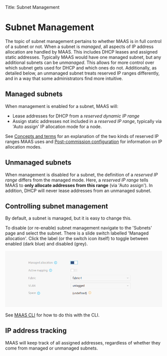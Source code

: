 Title: Subnet Management


# Subnet Management 

The topic of subnet management pertains to whether MAAS is in full control of a
subnet or not. When a subnet is *managed*, all aspects of IP address allocation
are handled by MAAS. This includes DHCP leases and assigned static addresses.
Typically MAAS would have one managed subnet, but any additional subnets can be
*unmanaged*. This allows for more control over which subnet gets used for DHCP
and which ones do not. Additionally, as detailed below, an unmanaged subnet
treats reserved IP ranges differently, and in a way that some administrators
find more intuitive.


## Managed subnets

When management is enabled for a subnet, MAAS will:

- Lease addresses for DHCP from a *reserved dynamic IP range*
- Assign static addresses not included in a *reserved IP range*, typically via
  'Auto assign' IP allocation mode for a node.

See [Concepts and terms][concepts-ipranges] for an explanation of the two kinds
of reserved IP ranges MAAS uses and
[Post-commission configuration][post-commission-configuration] for information
on IP allocation modes.


## Unmanaged subnets

When management is disabled for a subnet, the definition of a *reserved IP
range* differs from the managed mode. Here, a *reserved IP range* tells MAAS to
**only allocate addresses from this range** (via 'Auto assign'). In addition,
DHCP will never lease addresses from an unmanaged subnet.


## Controlling subnet management

By default, a subnet is managed, but it is easy to change this.

To disable (or re-enable) subnet management navigate to the 'Subnets' page and
select the subnet. There is a slide switch labelled 'Managed allocation'. Click
the label (or the switch icon itself) to toggle between enabled (dark blue) and
disabled (grey).

![subnet management toggle][img__2.2_subnet-management-toggle]

See [MAAS CLI][cli-control-subnet-management] for how to do this with the CLI.


## IP address tracking

MAAS will keep track of all assigned addresses, regardless of whether they come
from managed or unmanaged subnets.


<!-- LINKS -->

[concepts-ipranges]: intro-concepts.md#ip-ranges
[post-commission-configuration]: installconfig-commission-nodes.md#post-commission-configuration
[cli-control-subnet-management]: manage-cli-common.md#control-subnet-management

[img__2.2_subnet-management-toggle]: ../media/installconfig-network-subnet-management__2.2_management-toggle.png
